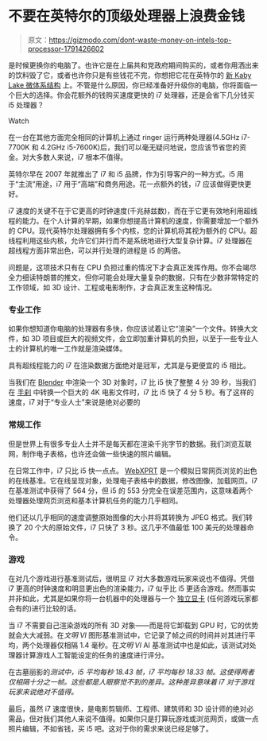 # 不要在英特尔的顶级处理器上浪费金钱

> 原文：<https://gizmodo.com/dont-waste-money-on-intels-top-processor-1791426602>

是时候更换你的电脑了。也许它是在上届共和党政府期间购买的，或者你用洒出来的饮料毁了它，或者也许你只是有些钱花不完，你想把它花在英特尔的 [新 Kaby Lake 微体系结构](https://gizmodo.com/intels-new-kaby-lake-processors-what-you-need-to-know-1785889498) 上。不管是什么原因，你已经准备好升级你的电脑，你将面临一个巨大的选择。你会花额外的钱购买速度更快的 i7 处理器，还是会省下几分钱买 i5 处理器？

Watch

在一台在其他方面完全相同的计算机上通过 ringer 运行两种处理器(4.5GHz i7-7700K 和 4.2GHz i5-7600K)后，我们可以毫无疑问地说，您应该节省您的资金。对大多数人来说，i7 根本不值得。

英特尔早在 2007 年就推出了 i7 和 i5 品牌，作为引导客户的一种方式。i5 用于“主流”用途，i7 用于“高端”和商务用途。花一点额外的钱，i7 应该做得更快更好。

i7 速度的关键不在于它更高的时钟速度(千兆赫兹数)，而在于它更有效地利用超线程的能力。在个人计算的早期，如果你想提高计算机的速度，你需要增加一个额外的 CPU。现代英特尔处理器拥有多个内核，您的计算机将其视为额外的 CPU。超线程利用这些内核，允许它们并行而不是系统地进行大型复杂计算。i7 处理器在超线程方面非常出色，可以并行处理的进程是 i5 的两倍。

问题是，这项技术只有在 CPU 负担过重的情况下才会真正发挥作用。你不会竭尽全力细读特朗普的推文，但你可能会处理大量复杂的数据，只有在少数非常特定的工作领域，如 3D 设计、工程或电影制作，才会真正发生这种情况。

### **专业工作**

如果你想知道你电脑的处理器有多快，你应该试着让它“渲染”一个文件。转换大文件，如 3D 项目或巨大的视频文件，会立即加重计算机的负担，以至于一些专业人士的计算机的唯一工作就是渲染媒体。

具有超线程能力的 i7 在渲染数据方面绝对是冠军，尤其是与更便宜的 i5 相比。

当我们在 [Blender](https://www.blender.org/) 中渲染一个 3D 对象时，i7 比 i5 快了整整 4 分 39 秒，当我们在 [手刹](https://handbrake.fr/) 中转换一个巨大的 4K 电影文件时，i7 比 i5 快了 4 分 5 秒。有了这样的速度，i7 对于“专业人士”来说是绝对必要的

### 常规工作

但是世界上有很多专业人士并不是每天都在渲染千兆字节的数据。我们浏览互联网，制作电子表格，也许还会做一些快速的照片编辑。

在日常工作中，i7 只比 i5 快一点点。 [WebXPRT](http://www.principledtechnologies.com/benchmarkxprt/webxprt/run-webxprt-mobile) 是一个模拟日常网页浏览的出色的在线基准。它在线呈现对象，处理电子表格中的数据，修改图像，加载网页。i7 在基准测试中获得了 564 分，但 i5 的 553 分完全在误差范围内，这意味着两个处理器处理网页浏览和基本计算机任务的能力几乎相同。

他们还以几乎相同的速度调整原始图像的大小并将其转换为 JPEG 格式。我们转换了 20 个大的原始文件，i7 只快了 3 秒。这几乎不值最低 100 美元的处理器命令。

### 游戏

在对几个游戏进行基准测试后，很明显 i7 对大多数游戏玩家来说也不值得。凭借 i7 更高的时钟速度和明显更出色的渲染能力，i7 似乎比 i5 更适合游戏。然而事实并非如此，尤其是如果你将一台机器中的处理器与一个 [独立显卡](http://gizmodo.com/nvidia-spent-billions-on-its-newest-video-card-1775252521) (任何游戏玩家都会有的)进行比较的话。

当 i7 不需要自己渲染游戏的所有 3D 对象——而是将它卸载到 GPU 时，它的优势就会大大减弱。在*文明 VI* 图形基准测试中，它记录了帧之间的时间并对其进行平均，两个处理器仅相隔 1.4 毫秒。在*文明 VI* AI 基准测试中也是如此，该测试对处理器计算游戏人工智能设定的任务的速度进行评分。

在古墓丽影的*测试中，i5 平均每秒 18.43 帧，i7 平均每秒 18.33 帧。这使得两者仅相隔十分之一帧。这些都是人眼察觉不到的差异。这种差异意味着 i7 对于游戏玩家来说绝对不值得。* 

最后，虽然 i7 速度很快，是电影剪辑师、工程师、建筑师和 3D 设计师的绝对必需品，但对我们其他人来说不值得。如果你只是打算玩游戏或浏览网页，或做一点照片编辑，不如省钱，买 i5 吧。这对于你的需求来说已经足够了。